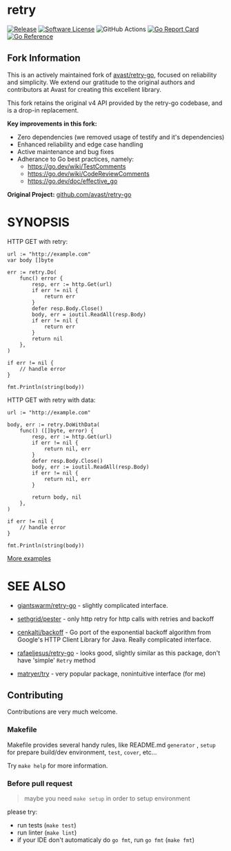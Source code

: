 # retry

[![Release](https://img.shields.io/github/release/codeGROOVE-dev/retry-go.svg?style=flat-square)](https://github.com/codeGROOVE-dev/retry-go/releases/latest)
[![Software License](https://img.shields.io/badge/license-MIT-brightgreen.svg?style=flat-square)](LICENSE.md)
![GitHub Actions](https://github.com/codeGROOVE-dev/retry-go/actions/workflows/workflow.yaml/badge.svg)
[![Go Report Card](https://goreportcard.com/badge/github.com/codeGROOVE-dev/retry-go?style=flat-square)](https://goreportcard.com/report/github.com/codeGROOVE-dev/retry-go)
[![Go Reference](https://pkg.go.dev/badge/github.com/codeGROOVE-dev/retry-go.svg)](https://pkg.go.dev/github.com/codeGROOVE-dev/retry-go)

## Fork Information

This is an actively maintained fork of [avast/retry-go](https://github.com/avast/retry-go), focused on reliability and simplicity. We extend our gratitude to the original authors and contributors at Avast for creating this excellent library.

This fork retains the original v4 API provided by the retry-go codebase, and is a drop-in replacement.

**Key improvements in this fork:**

- Zero dependencies (we removed usage of testify and it's dependencies)
- Enhanced reliability and edge case handling
- Active maintenance and bug fixes
- Adherance to Go best practices, namely:
  - https://go.dev/wiki/TestComments
  - https://go.dev/wiki/CodeReviewComments
  - https://go.dev/doc/effective_go

**Original Project:** [github.com/avast/retry-go](https://github.com/avast/retry-go)

# SYNOPSIS

HTTP GET with retry:

    url := "http://example.com"
    var body []byte

    err := retry.Do(
    	func() error {
    		resp, err := http.Get(url)
    		if err != nil {
    			return err
    		}
    		defer resp.Body.Close()
    		body, err = ioutil.ReadAll(resp.Body)
    		if err != nil {
    			return err
    		}
    		return nil
    	},
    )

    if err != nil {
    	// handle error
    }

    fmt.Println(string(body))

HTTP GET with retry with data:

    url := "http://example.com"

    body, err := retry.DoWithData(
    	func() ([]byte, error) {
    		resp, err := http.Get(url)
    		if err != nil {
    			return nil, err
    		}
    		defer resp.Body.Close()
    		body, err := ioutil.ReadAll(resp.Body)
    		if err != nil {
    			return nil, err
    		}

    		return body, nil
    	},
    )

    if err != nil {
    	// handle error
    }

    fmt.Println(string(body))

[More examples](https://github.com/codeGROOVE-dev/retry-go/tree/master/examples)

# SEE ALSO

* [giantswarm/retry-go](https://github.com/giantswarm/retry-go) - slightly
complicated interface.

* [sethgrid/pester](https://github.com/sethgrid/pester) - only http retry for
http calls with retries and backoff

* [cenkalti/backoff](https://github.com/cenkalti/backoff) - Go port of the
exponential backoff algorithm from Google's HTTP Client Library for Java. Really
complicated interface.

* [rafaeljesus/retry-go](https://github.com/rafaeljesus/retry-go) - looks good,
slightly similar as this package, don't have 'simple' `Retry` method

* [matryer/try](https://github.com/matryer/try) - very popular package,
nonintuitive interface (for me)

## Contributing

Contributions are very much welcome.

### Makefile

Makefile provides several handy rules, like README.md `generator` , `setup` for prepare build/dev environment, `test`, `cover`, etc...

Try `make help` for more information.

### Before pull request

> maybe you need `make setup` in order to setup environment

please try:
* run tests (`make test`)
* run linter (`make lint`)
* if your IDE don't automaticaly do `go fmt`, run `go fmt` (`make fmt`)
